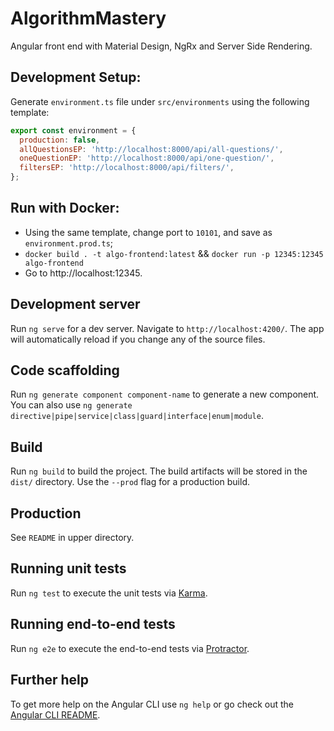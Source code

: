 # AlgorithmMastery

Angular front end with Material Design, NgRx and Server Side Rendering.

## Development Setup:

Generate `environment.ts` file under `src/environments` using the following template:
```javascript
export const environment = {
  production: false,
  allQuestionsEP: 'http://localhost:8000/api/all-questions/',
  oneQuestionEP: 'http://localhost:8000/api/one-question/',
  filtersEP: 'http://localhost:8000/api/filters/',
};
```

## Run with Docker:
- Using the same template, change port to `10101`, and save as `environment.prod.ts`;
- `docker build . -t algo-frontend:latest` && `docker run -p 12345:12345 algo-frontend`
- Go to http://localhost:12345.

## Development server

Run `ng serve` for a dev server. Navigate to `http://localhost:4200/`. The app will automatically reload if you change any of the source files.

## Code scaffolding

Run `ng generate component component-name` to generate a new component. You can also use `ng generate directive|pipe|service|class|guard|interface|enum|module`.

## Build

Run `ng build` to build the project. The build artifacts will be stored in the `dist/` directory. Use the `--prod` flag for a production build.

## Production

See `README` in upper directory.

## Running unit tests

Run `ng test` to execute the unit tests via [Karma](https://karma-runner.github.io).

## Running end-to-end tests

Run `ng e2e` to execute the end-to-end tests via [Protractor](http://www.protractortest.org/).

## Further help

To get more help on the Angular CLI use `ng help` or go check out the [Angular CLI README](https://github.com/angular/angular-cli/blob/master/README.md).
